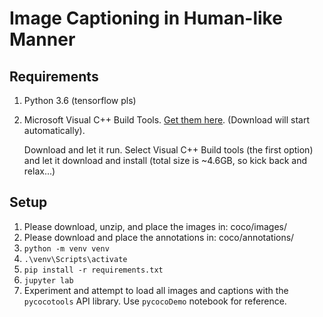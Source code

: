 # Image Captioning in Human-like Manner

## Requirements
1. Python 3.6 (tensorflow pls)
2. Microsoft Visual C++ Build Tools. [Get them here](https://visualstudio.microsoft.com/thank-you-downloading-visual-studio/?sku=BuildTools&rel=16). (Download will start automatically).

    Download and let it run. Select Visual C++ Build tools (the first option) and let it download and install (total size is ~4.6GB, so kick back and relax...)

## Setup
1. Please download, unzip, and place the images in: coco/images/
2. Please download and place the annotations in: coco/annotations/
3. `python -m venv venv`
4. `.\venv\Scripts\activate`
5. `pip install -r requirements.txt`
6. `jupyter lab`
7. Experiment and attempt to load all images and captions with the `pycocotools` API library. Use `pycocoDemo` notebook for reference.